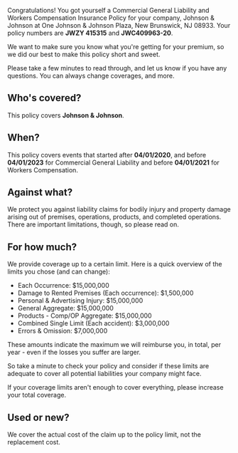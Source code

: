 Congratulations! You got yourself a Commercial General Liability and Workers Compensation Insurance Policy for your company, Johnson & Johnson at One Johnson & Johnson Plaza, New Brunswick, NJ 08933. Your policy numbers are **JWZY 415315** and **JWC409963-20**.

We want to make sure you know what you're getting for your premium, so we did our best to make this policy short and sweet.

Please take a few minutes to read through, and let us know if you have any questions. You can always change coverages, and more.

## Who's covered?
This policy covers **Johnson & Johnson**.

## When?
This policy covers events that started after **04/01/2020**, and before **04/01/2023** for Commercial General Liability and before **04/01/2021** for Workers Compensation.

## Against what?
We protect you against liability claims for bodily injury and property damage arising out of premises, operations, products, and completed operations. There are important limitations, though, so please read on.

## For how much?
We provide coverage up to a certain limit. Here is a quick overview of the limits you chose (and can change):

- Each Occurrence: $15,000,000
- Damage to Rented Premises (Each occurrence): $1,500,000
- Personal & Advertising Injury: $15,000,000
- General Aggregate: $15,000,000
- Products - Comp/OP Aggregate: $15,000,000
- Combined Single Limit (Each accident): $3,000,000
- Errors & Omission: $7,000,000

These amounts indicate the maximum we will reimburse you, in total, per year - even if the losses you suffer are larger.

So take a minute to check your policy and consider if these limits are adequate to cover all potential liabilities your company might face. 

If your coverage limits aren't enough to cover everything, please increase your total coverage. 

## Used or new?
We cover the actual cost of the claim up to the policy limit, not the replacement cost.